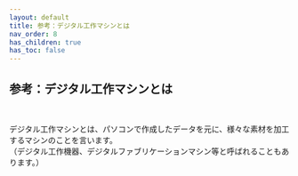 ```yaml
---
layout: default
title: 参考：デジタル工作マシンとは
nav_order: 8
has_children: true
has_toc: false
---
```


## 参考：デジタル工作マシンとは
<br>

デジタル工作マシンとは、パソコンで作成したデータを元に、様々な素材を加工するマシンのことを言います。<br>
（デジタル工作機器、デジタルファブリケーションマシン等と呼ばれることもあります。）

<br><br><br>